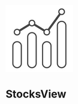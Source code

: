 [![](https://github.com/Vignesh0196/StocksView/blob/main/stocksview__.jpg)](https://github.com/Vignesh0196/StocksView)
# StocksView
